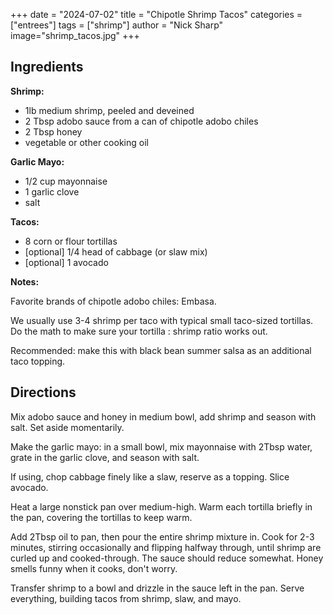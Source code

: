 +++
date = "2024-07-02"
title = "Chipotle Shrimp Tacos"
categories = ["entrees"]
tags = ["shrimp"]
author = "Nick Sharp"
image="shrimp_tacos.jpg"
+++

## Ingredients

**Shrimp:**

- 1lb medium shrimp, peeled and deveined
- 2 Tbsp adobo sauce from a can of chipotle adobo chiles
- 2 Tbsp honey
- vegetable or other cooking oil

**Garlic Mayo:**
- 1/2 cup mayonnaise
- 1 garlic clove
- salt

**Tacos:**
- 8 corn or flour tortillas
- [optional] 1/4 head of cabbage (or slaw mix)
- [optional] 1 avocado

**Notes:**

Favorite brands of chipotle adobo chiles: Embasa.

We usually use 3-4 shrimp per taco with typical small taco-sized tortillas. Do the math to make sure your tortilla : shrimp ratio works out.

Recommended: make this with black bean summer salsa as an additional taco topping. 

## Directions

Mix adobo sauce and honey in medium bowl, add shrimp and season with salt. Set aside momentarily.

Make the garlic mayo: in a small bowl, mix mayonnaise with 2Tbsp water, grate in the garlic clove, and season with salt.

If using, chop cabbage finely like a slaw, reserve as a topping. Slice avocado.

Heat a large nonstick pan over medium-high. Warm each tortilla briefly in the pan, covering the tortillas to keep warm.

Add 2Tbsp oil to pan, then pour the entire shrimp mixture in. Cook for 2-3 minutes, stirring occasionally and flipping halfway through, until shrimp are curled up and cooked-through. The sauce should reduce somewhat. Honey smells funny when it cooks, don't worry.

Transfer shrimp to a bowl and drizzle in the sauce left in the pan. Serve everything, building tacos from shrimp, slaw, and mayo.
